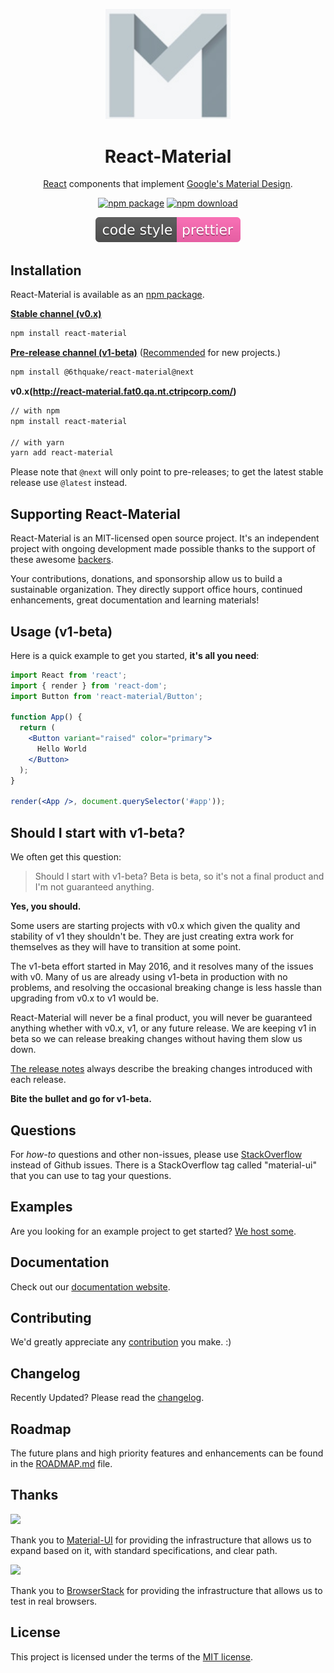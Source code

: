 <p align="center">
  <a href="/" rel="noopener" target="_blank"><img width="200" src="/static/brand.png" alt="React-Material logo"></a></p>
</p>

<h1 align="center">React-Material</h1>

<div align="center">

[React](http://facebook.github.io/react/) components that implement [Google's Material Design](https://www.google.com/design/spec/material-design/introduction.html).

[![npm package](https://img.shields.io/npm/v/material-ui/next.svg)](http://npm.release.ctripcorp.com/package/react-material)
[![npm download](https://img.shields.io/npm/dm/material-ui.svg)](http://npm.release.ctripcorp.com/package/react-material)

![Code style](/static/images/code_style-prettier.svg)

</div>


## Installation

React-Material is available as an [npm package](http://npm.release.ctripcorp.com/package/react-material).

**[Stable channel (v0.x)](http://material-ui.com/)**
```sh
npm install react-material
```

**[Pre-release channel (v1-beta)](http://react-material.fat0.qa.nt.ctripcorp.com/)**
([Recommended](#should-i-start-with-v1-beta) for new projects.)
```sh
npm install @6thquake/react-material@next
```

**v0.x(http://react-material.fat0.qa.nt.ctripcorp.com/)**
```sh
// with npm
npm install react-material

// with yarn
yarn add react-material
```

Please note that `@next` will only point to pre-releases; to get the latest stable release use `@latest` instead.

## Supporting React-Material

React-Material is an MIT-licensed open source project. It's an independent project with ongoing development made possible thanks to the support of these awesome [backers](/BACKERS.md).

Your contributions, donations, and sponsorship allow us to build a sustainable organization. They directly support office hours, continued enhancements, great documentation and learning materials!


## Usage (v1-beta)

Here is a quick example to get you started, **it's all you need**:

```jsx
import React from 'react';
import { render } from 'react-dom';
import Button from 'react-material/Button';

function App() {
  return (
    <Button variant="raised" color="primary">
      Hello World
    </Button>
  );
}

render(<App />, document.querySelector('#app'));
```

## Should I start with v1-beta?
We often get this question:

> Should I start with v1-beta? Beta is beta, so it's not a final product and I'm not guaranteed anything.

**Yes, you should.**

Some users are starting projects with v0.x which given the quality and stability of v1 they shouldn't be. They are just creating extra work for themselves as they will have to transition at some point.

The v1-beta effort started in May 2016, and it resolves many of the issues with v0. Many of us are already using v1-beta in production with no problems, and resolving the occasional breaking change is less hassle than upgrading from v0.x to v1 would be.

React-Material will never be a final product, you will never be guaranteed anything whether with v0.x, v1, or any future release.
We are keeping v1 in beta so we can release breaking changes without having them slow us down.

[The release notes](https://github.com/6thquake/react-material/tags) always describe the breaking changes introduced with each release.

**Bite the bullet and go for v1-beta.**

## Questions

For *how-to* questions and other non-issues,
please use [StackOverflow](http://stackoverflow.com/questions/tagged/material-ui) instead of Github issues.
There is a StackOverflow tag called "material-ui" that you can use to tag your questions.

## Examples

Are you looking for an example project to get started?
[We host some](/getting-started/example-projects/).

## Documentation

Check out our [documentation website](/).

## Contributing

We'd greatly appreciate any [contribution](/CONTRIBUTING.md) you make. :)

## Changelog

Recently Updated?
Please read the [changelog](https://github.com/6thquake/react-material/tags).

## Roadmap

The future plans and high priority features and enhancements can be found in the [ROADMAP.md](/discover-more/roadmap/) file.

## Thanks

[<img src="https://material-ui.com/static/images/material-ui-logo.svg" width="120">](https://material-ui.com/)

Thank you to [Material-UI](https://material-ui.com/) for providing the infrastructure that allows us to 
expand based on it, with standard specifications, and clear path.

[<img src="https://www.browserstack.com/images/mail/browserstack-logo-footer.png" width="120">](https://www.browserstack.com/)

Thank you to [BrowserStack](https://www.browserstack.com/) for providing the infrastructure that allows us to test in real browsers.

## License

This project is licensed under the terms of the
[MIT license](/LICENSE).
